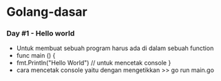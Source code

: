 # Golang-dasar
### Day #1 - Hello world
- Untuk membuat sebuah program harus ada di dalam sebuah function
- func main () {
 - fmt.Println("Hello World") // untuk mencetak console
}
- cara mencetak console yaitu dengan mengetikkan >> go run main.go
